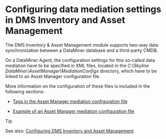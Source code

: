 # Configuring data mediation settings in DMS Inventory and Asset Management

The DMS Inventory & Asset Management module supports two-way data synchronization between a DataMiner database and a third-party CMDB.

On a DataMiner Agent, the configuration settings for this so-called data mediation have to be specified in XML files, located in the *C:\\Skyline DataMiner\\AssetManager\\MediationConfigs* directory, which have to be linked to an Asset Manager configuration file.

More information on the configuration of these files is included in the following sections:

- [Tags in the Asset Manager mediation configuration file](Tags_in_the_Asset_Manager_mediation_configuration_file.md)

- [Example of an Asset Manager mediation configuration file](Example_of_an_Asset_Manager_mediation_configuration_file.md)

> [!TIP]
> See also:
> [Configuring DMS Inventory and Asset Management](Configuring_DMS_Inventory_and_Asset_Management.md)
